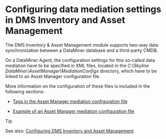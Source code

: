 # Configuring data mediation settings in DMS Inventory and Asset Management

The DMS Inventory & Asset Management module supports two-way data synchronization between a DataMiner database and a third-party CMDB.

On a DataMiner Agent, the configuration settings for this so-called data mediation have to be specified in XML files, located in the *C:\\Skyline DataMiner\\AssetManager\\MediationConfigs* directory, which have to be linked to an Asset Manager configuration file.

More information on the configuration of these files is included in the following sections:

- [Tags in the Asset Manager mediation configuration file](Tags_in_the_Asset_Manager_mediation_configuration_file.md)

- [Example of an Asset Manager mediation configuration file](Example_of_an_Asset_Manager_mediation_configuration_file.md)

> [!TIP]
> See also:
> [Configuring DMS Inventory and Asset Management](Configuring_DMS_Inventory_and_Asset_Management.md)
